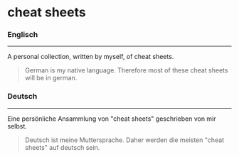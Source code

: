 # cheat sheets

### Englisch

<hr>

A personal collection, written by myself, of cheat sheets.
> German is my native language. Therefore most of these cheat sheets will be in german.

### Deutsch

<hr>

Eine persönliche Ansammlung von "cheat sheets" geschrieben von mir selbst.
> Deutsch ist meine Muttersprache. Daher werden die meisten "cheat sheets" auf deutsch sein.
